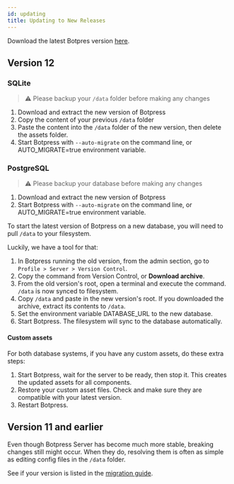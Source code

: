 ```yaml
---
id: updating
title: Updating to New Releases
---
```


Download the latest Botpres version [here](https://botpress.com/download).

## Version 12

### SQLite

> ⚠️ Please backup your `/data` folder before making any changes

1. Download and extract the new version of Botpress
1. Copy the content of your previous `/data` folder
1. Paste the content into the `/data` folder of the new version, then delete the assets folder.
1. Start Botpress with `--auto-migrate` on the command line, or AUTO_MIGRATE=true environment variable.

### PostgreSQL

> ⚠️ Please backup your database before making any changes

1. Download and extract the new version of Botpress
1. Start Botpress with `--auto-migrate` on the command line, or AUTO_MIGRATE=true environment variable.

To start the latest version of Botpress on a new database, you will need to pull `/data` to your filesystem.

Luckily, we have a tool for that:

1. In Botpress running the old version, from the admin section, go to `Profile > Server > Version Control`.
1. Copy the command from Version Control, or **Download archive**.
1. From the old version's root, open a terminal and execute the command. `/data` is now synced to filesystem.
1. Copy `/data` and paste in the new version's root. If you downloaded the archive, extract its contents to `/data`.
1. Set the environment variable DATABASE_URL to the new database.
1. Start Botpress. The filesystem will sync to the database automatically.

#### Custom assets

For both database systems, if you have any custom assets, do these extra steps:

1. Start Botpress, wait for the server to be ready, then stop it. This creates the updated assets for all components.
1. Restore your custom asset files. Check and make sure they are compatible with your latest version.
1. Restart Botpress.

## Version 11 and earlier

Even though Botpress Server has become much more stable, breaking changes still might occur. When they do, resolving them is often as simple as editing config files in the `/data` folder.

See if your version is listed in the [migration guide](releases/migrate).
